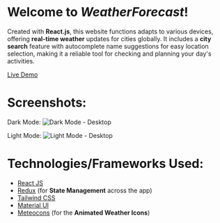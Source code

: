 # Welcome to *WeatherForecast*!

Created with **React.js**, this website functions adapts to various devices, offering **real-time weather** updates for cities globally. It includes a **city search** feature with autocomplete name suggestions for easy location selection, making it a reliable tool for checking and planning your day's activities.

[Live Demo](https://adam-442.github.io/WeatherForecast/)

# Screenshots:

Dark  Mode:
![Dark Mode - Desktop](https://github.com/Adam-442/WeatherForecast/assets/98691783/6a39c8e4-35a6-4224-ab8a-b7a8af272d74)

Light Mode:
![Light Mode - Desktop](https://github.com/Adam-442/WeatherForecast/assets/98691783/04ab8341-2e4a-461a-900e-b122c3cfa0a5)

# Technologies/Frameworks Used:

 - [React JS](https://react.dev/)
 - [Redux](https://redux.js.org/) (for **State Management** across the app)
 - [Tailwind CSS](https://tailwindcss.com/)
 - [Material UI](https://mui.com/)
 - [Meteocons](https://github.com/basmilius/weather-icons#meteocons) (for the **Animated Weather Icons**)
